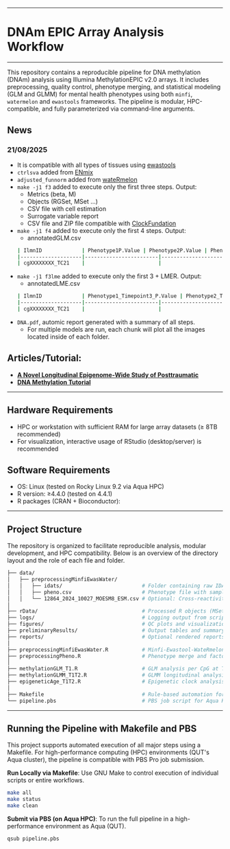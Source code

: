 --------------
# DNAm EPIC Array Analysis Workflow
--------------

This repository contains a reproducible pipeline for DNA methylation (DNAm) analysis using Illumina MethylationEPIC v2.0 arrays. It includes preprocessing, quality control, phenotype merging, and statistical modeling (GLM and GLMM) for mental health phenotypes using both `minfi`, `watermelon` and `ewastools` frameworks. The pipeline is modular, HPC-compatible, and fully parameterized via command-line arguments. 

## News

### 21/08/2025
- It is compatible with all types of tissues using [ewastools](https://hhhh5.github.io/ewastools/articles/exemplary_ewas.html) 
- `ctrlsva` added from [ENmix](https://www.bioconductor.org/packages/devel/bioc/vignettes/ENmix/inst/doc/ENmix.html) 
- `adjusted_funnorm` added from [wateRmelon](https://www.bioconductor.org/packages/release/bioc/vignettes/wateRmelon/inst/doc/wateRmelon.html)
- `make -j1 f3` added to execute only the first three steps. Output:
  - Metrics (beta, M)
  - Objects (RGSet, MSet ...)
  - CSV file with cell estimation
  - Surrogate variable report
  - CSV file and ZIP file compatible with [ClockFundation](https://dnamage.clockfoundation.org/)
- `make -j1 f4` added to execute only the first 4 steps. Output:
  - annotatedGLM.csv
  ```bash
  | IlmnID             | Phenotype1P.Value | Phenotype2P.Value | Phenotype3P.Value | Phenotype4P.Value | Phenotype5P.Value | Phenotype6P.Value | Phenotype7P.Value | Name               | chr   | pos       | UCSC_RefGene_Group                           | UCSC_RefGene_Name         | Relation_to_Island | GencodeV41_Group                     |
  |--------------------|------------------------|----------------------|---------------------|-------------------------|--------------------------|------------------------|--------------------------|--------------------|-------|-----------|-----------------------------------------------|----------------------------|---------------------|--------------------------------------|
  | cgXXXXXXXX_TC21    |                        |                      |                     |                         |                          |                        |                          | cgXXXXXXXX_TC21    | chrX  | ######### | TSS1500;Exon1;5UTR;...                      | RBL2;RBL2;...              | Shore / OpenSea     | exon_1;TSS1500;...                    |
  ``` 
- `make -j1 f3lme` added to execute only the first 3 + LMER. Output:
  - annotatedLME.csv
  ```bash
  | IlmnID             | Phenotype1_Timepoint3_P.Value | Phenotype2_Timepoint3_P.Value | Phenotype3_Timepoint3_P.Value | Phenotype4_Timepoint3_P.Value | Phenotype5_Timepoint3_P.Value | Phenotype6_Timepoint3_P.Value | Phenotype7_Timepoint3_P.Value | Name               | chr   | pos       | UCSC_RefGene_Group                           | UCSC_RefGene_Name         | Relation_to_Island | GencodeV41_Group                     |
  |--------------------|------------------------|----------------------|---------------------|-------------------------|--------------------------|------------------------|--------------------------|--------------------|-------|-----------|-----------------------------------------------|----------------------------|---------------------|--------------------------------------|
  | cgXXXXXXXX_TC21    |                        |                      |                     |                         |                          |                        |                          | cgXXXXXXXX_TC21    | chrX  | ######### | TSS1500;Exon1;5UTR;...                      | RBL2;RBL2;...              | Shore / OpenSea     | exon_1;TSS1500;...                    |
  ```
- `DNA.pdf`, automic report generated with a summary of all steps.
  - For multiple models are run, each chunk will plot all the images located inside of each folder. 
  
## Articles/Tutorial:
- [**A Novel Longitudinal Epigenome-Wide Study of Posttraumatic**](https://github.com/n10962646/DNAm_ArrayWorkflow/blob/main/A%20Novel%20Longitudinal%20Epigenome-Wide%20Study%20of%20Posttraumatic.pdf)
- [**DNA Methylation Tutorial**](https://n10962646.github.io/2025CGPHNeurogenomicsWorkshop/tutorial.html)

--------------
## Hardware Requirements

- HPC or workstation with sufficient RAM for large array datasets (≥ 8TB recommended)
- For visualization, interactive usage of RStudio (desktop/server) is recommended

## Software Requirements

- OS: Linux (tested on Rocky Linux 9.2 via Aqua HPC)
- R version: ≥4.4.0 (tested on 4.4.1)
- R packages (CRAN + Bioconductor):

--------------
## Project Structure
The repository is organized to facilitate reproducible analysis, modular development, and HPC compatibility. Below is an overview of the directory layout and the role of each file and folder.

```bash
├── data/
│   ├── preprocessingMinfiEwasWater/
│   │   ├── idats/                          # Folder containing raw IDAT files
│   │   ├── pheno.csv                       # Phenotype file with sample metadata
│   │   └── 12864_2024_10027_MOESM8_ESM.csv # Optional: Cross-reactivity comparison reference
│
├── rData/                                  # Processed R objects (MSet, Beta, CN matrices, etc.)
├── logs/                                   # Logging output from script runs
├── figures/                                # QC plots and visualization output
├── preliminaryResults/                     # Output tables and summary statistics
├── reports/                                # Optional rendered reports (e.g., HTML, PDF)
│
├── preprocessingMinfiEwasWater.R           # Minfi-Ewastool-WateRmelon-based preprocessing pipeline
├── preprocessingPheno.R                    # Phenotype merge and factor conversion
│
├── methylationGLM_T1.R                     # GLM analysis per CpG at T1
├── methylationGLMM_T1T2.R                  # GLMM longitudinal analysis (e.g., T1 vs T2)
├── epigeneticAge_T1T2.R                    # Epigenetic clock analysis
│
├── Makefile                                # Rule-based automation for pipeline steps
└── pipeline.pbs                            # PBS job script for Aqua HPC execution
```
--------------
## Running the Pipeline with Makefile and PBS

This project supports automated execution of all major steps using a Makefile. For high-performance computing (HPC) environments (QUT's Aqua cluster), the pipeline is compatible with PBS Pro job submission.

**Run Locally via Makefile**:
Use GNU Make to control execution of individual scripts or entire workflows.

```bash
make all
make status
make clean
```

**Submit via PBS (on Aqua HPC)**: 
To run the full pipeline in a high-performance environment as Aqua (QUT). 

```bash
qsub pipeline.pbs
```
